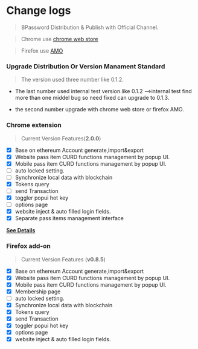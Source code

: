 # Change logs

> BPassword Distribution & Publish with Official Channel.

> Chrome use [chrome web store](https://chrome.google.com/webstore/detail/bpassword/bacldcokcfmemiljlckpeokehiloamcj?hl=en-US&authuser=0)

> Firefox use [AMO](https://addons.mozilla.org/en-US/firefox/addon/bpassword/)

### Upgrade Distribution Or Version Manament Standard

> The version used three number like 0.1.2.

- The last number used internal test version.like 0.1.2 -->internal test find more than one middel bug so need fixed can upgrade to 0.1.3.

- the second number upgrade with chrome web store or firefox AMO.

### Chrome extension

> Current Version Features(**2.0.0**)

- [x] Base on ethereum Account generate,import&export
- [x] Website pass item CURD functions management by popup UI.
- [x] Mobile pass item CURD functions management by popup UI.
- [ ] auto locked setting.
- [ ] Synchronize local data with blockchain
- [x] Tokens query
- [ ] send Transaction
- [x] toggler popui hot key
- [ ] options page
- [x] website inject & auto filled login fields.
- [x] Separate pass items management interface

**[See Details](versions/CHANGELOG_CRX.md)**

### Firefox add-on

> Current Version Features (**v0.8.5**)

- [x] Base on ethereum Account generate,import&export
- [x] Website pass item CURD functions management by popup UI.
- [x] Mobile pass item CURD functions management by popup UI.
- [x] Membership page
- [ ] auto locked setting.
- [x] Synchronize local data with blockchain
- [x] Tokens query
- [x] send Transaction
- [x] toggler popui hot key
- [x] options page
- [x] website inject & auto filled login fields.
